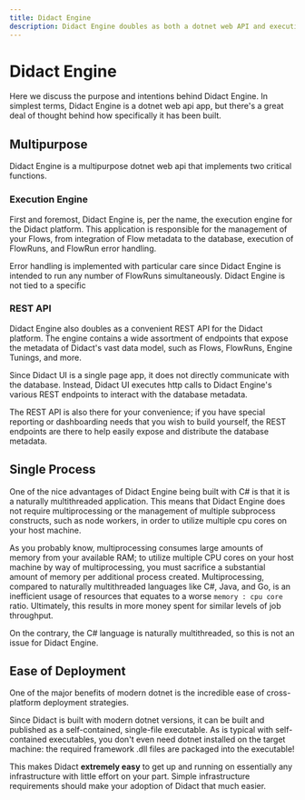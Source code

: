 ```yaml
---
title: Didact Engine
description: Didact Engine doubles as both a dotnet web API and execution engine for your Flows. Didact Engine is a critical component of Didact's architecture.
---
```


# Didact Engine

Here we discuss the purpose and intentions behind Didact Engine. In simplest terms, Didact Engine is a dotnet web api app, but there's a great deal of thought behind how specifically it has been built.

## Multipurpose

Didact Engine is a multipurpose dotnet web api that implements two critical functions.

### Execution Engine

First and foremost, Didact Engine is, per the name, the execution engine for the Didact platform. This application is responsible for the management of your Flows, from integration of Flow metadata to the database, execution of FlowRuns, and FlowRun error handling.

Error handling is implemented with particular care since Didact Engine is intended to run any number of FlowRuns simultaneously. Didact Engine is not tied to a specific 

### REST API

Didact Engine also doubles as a convenient REST API for the Didact platform. The engine contains a wide assortment of endpoints that expose the metadata of Didact's vast data model, such as Flows, FlowRuns, Engine Tunings, and more.

Since Didact UI is a single page app, it does not directly communicate with the database. Instead, Didact UI executes http calls to Didact Engine's various REST endpoints to interact with the database metadata.

The REST API is also there for your convenience; if you have special reporting or dashboarding needs that you wish to build yourself, the REST endpoints are there to help easily expose and distribute the database metadata.

## Single Process

One of the nice advantages of Didact Engine being built with C# is that it is a naturally multithreaded application. This means that Didact Engine does not require multiprocessing or the management of multiple subprocess constructs, such as node workers, in order to utilize multiple cpu cores on your host machine.

As you probably know, multiprocessing consumes large amounts of memory from your available RAM; to utilize multiple CPU cores on your host machine by way of multiprocessing, you must sacrifice a substantial amount of memory per additional process created. Multiprocessing, compared to naturally multithreaded languages like C#, Java, and Go, is an inefficient usage of resources that equates to a worse `memory : cpu core` ratio. Ultimately, this results in more money spent for similar levels of job throughput.

On the contrary, the C# language is naturally multithreaded, so this is not an issue for Didact Engine.

## Ease of Deployment

One of the major benefits of modern dotnet is the incredible ease of cross-platform deployment strategies.

Since Didact is built with modern dotnet versions, it can be built and published as a self-contained, single-file executable. As is typical with self-contained executables, you don't even need dotnet installed on the target machine: the required framework .dll files are packaged into the executable!

This makes Didact **extremely easy** to get up and running on essentially any infrastructure with little effort on your part. Simple infrastructure requirements should make your adoption of Didact that much easier.
